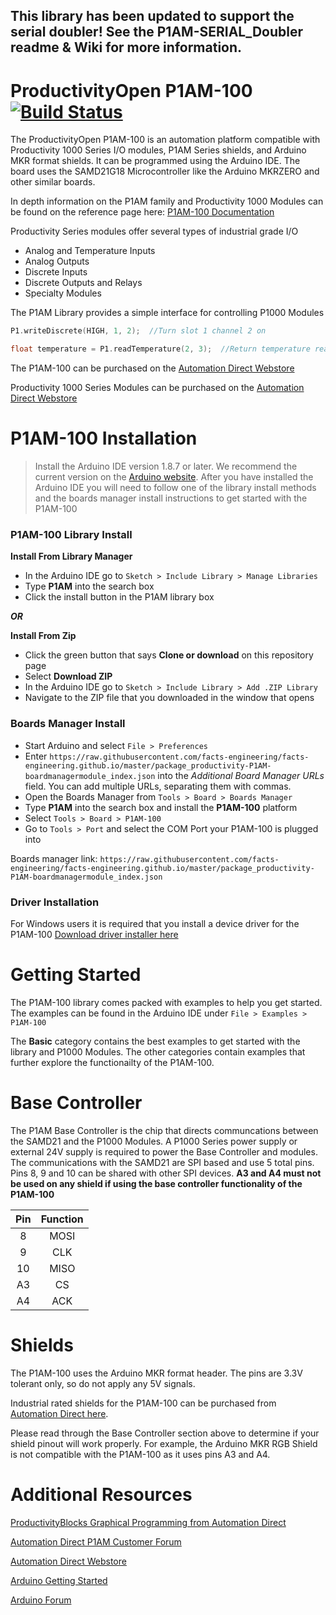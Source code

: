 ## This library has been updated to support the serial doubler! See the P1AM-SERIAL_Doubler readme & Wiki for more information. ##

ProductivityOpen P1AM-100 [![Build Status](https://github.com/facts-engineering/P1AM/actions/workflows/main.yml/badge.svg)](https://github.com/facts-engineering/P1AM/actions)
============================

The ProductivityOpen P1AM-100 is an automation platform compatible with Productivity 1000 Series I/O modules, P1AM Series shields, and Arduino MKR format shields. It can be programmed using the Arduino IDE. The board uses the SAMD21G18 Microcontroller like the Arduino MKRZERO and other similar boards.

In depth information on the P1AM family and Productivity 1000 Modules can be found on the reference page here: 
[P1AM-100 Documentation](https://facts-engineering.github.io/)

Productivity Series modules offer several types of industrial grade I/O 
 - Analog and Temperature Inputs 
 - Analog Outputs
 - Discrete Inputs
 - Discrete Outputs and Relays
 - Specialty Modules

The P1AM Library provides a simple interface for controlling P1000 Modules
```C++
P1.writeDiscrete(HIGH, 1, 2);  //Turn slot 1 channel 2 on

float temperature = P1.readTemperature(2, 3);  //Return temperature read from slot 2 channel 3
```

The P1AM-100 can be purchased on the [Automation Direct Webstore](https://www.automationdirect.com/adc/shopping/catalog/programmable_controllers/open_source_controllers_(arduino-compatible)/productivityopen_(arduino-compatible)/controllers_-a-_shields/p1am-100)

Productivity 1000 Series Modules can be purchased on the [Automation Direct Webstore](https://www.automationdirect.com/adc/shopping/catalog/programmable_controllers/productivity_series_controllers/productivity1000_(stackable_micro_plc))

# P1AM-100 Installation #
>Install the Arduino IDE version 1.8.7 or later. We recommend the current version on the [Arduino website](https://www.arduino.cc/en/main/software).
After you have installed the Arduino IDE you will need to follow one of the library install methods and the boards manager install instructions to get started with the P1AM-100 

### P1AM-100 Library Install ###

**Install From Library Manager** 
- In the Arduino IDE go to `Sketch > Include Library > Manage Libraries`
- Type **P1AM** into the search box
- Click the install button in the P1AM library box

 ***OR***

**Install From Zip**
- Click the green button that says **Clone or download** on this repository page
- Select **Download ZIP**
- In the Arduino IDE go to `Sketch > Include Library > Add .ZIP Library`
- Navigate to the ZIP file that you downloaded in the window that opens

### Boards Manager Install ###
- Start Arduino and select `File > Preferences`
- Enter `https://raw.githubusercontent.com/facts-engineering/facts-engineering.github.io/master/package_productivity-P1AM-boardmanagermodule_index.json` into the *Additional Board Manager URLs* field. You can add multiple URLs, separating them with commas.
- Open the Boards Manager from `Tools > Board > Boards Manager`
- Type **P1AM** into the search box and install the **P1AM-100** platform
- Select `Tools > Board > P1AM-100`
- Go to `Tools > Port` and select the COM Port your P1AM-100 is plugged into

Boards manager link: `https://raw.githubusercontent.com/facts-engineering/facts-engineering.github.io/master/package_productivity-P1AM-boardmanagermodule_index.json`

### Driver Installation ###
For Windows users it is required that you install a device driver for the P1AM-100
[Download driver installer here](https://github.com/facts-engineering/P1AMCore/raw/master/drivers.zip)


# Getting Started #
The P1AM-100 library comes packed with examples to help you get started.
The examples can be found in the Arduino IDE under `File > Examples > P1AM-100`

The **Basic** category contains the best examples to get started with the library and P1000 Modules.
The other categories contain examples that further explore the functionailty of the P1AM-100.

# Base Controller #
The P1AM Base Controller is the chip that directs communcations between the SAMD21 and the P1000 Modules. A P1000 Series power supply or external 24V supply is required to power the Base Controller and modules. The communications with the SAMD21 are SPI based and use 5 total pins. Pins 8, 9 and 10 can be shared with other SPI devices. **A3 and A4 must not be used on any shield if using the base controller functionality of the P1AM-100**

| Pin | Function |
|:---:|:--------:|
|  8  |   MOSI   |
|  9  |   CLK    |
|  10 |   MISO   |
|  A3 |      CS  |
|  A4 |    ACK   |


# Shields #

The P1AM-100 uses the Arduino MKR format header. The pins are 3.3V tolerant only, so do not apply any 5V signals. 

Industrial rated shields for the P1AM-100 can be purchased from [Automation Direct here](https://www.automationdirect.com/adc/shopping/catalog/programmable_controllers/open_source_controllers_(arduino-compatible)/productivityopen_(arduino-compatible)/controllers_-a-_shields/).

Please read through the Base Controller section above to determine if your shield pinout will work properly. For example, the Arduino MKR RGB Shield is not compatible with the P1AM-100 as it uses pins A3 and A4. 



# Additional Resources #
[ProductivityBlocks Graphical Programming from Automation Direct](https://github.com/AutomationDirect/ProductivityBlocks)

[Automation Direct P1AM Customer Forum](http://go2adc.com/p1am)

[Automation Direct Webstore](https://www.automationdirect.com/adc/home/home)

[Arduino Getting Started](https://www.arduino.cc/en/Guide/HomePage)

[Arduino Forum](https://forum.arduino.cc/index.php)


